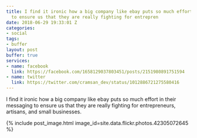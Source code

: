 ```yaml
---
title: I find it ironic how a big company like ebay puts so much effort in their messaging
  to ensure us that they are really fighting for entrepren
date: 2018-06-29 19:33:01 Z
categories:
- social
tags:
- buffer
layout: post
buffer: true
services:
- name: facebook
  link: https://facebook.com/1658129037803451/posts/2151980891751594
- name: twitter
  link: https://twitter.com/cramsan_dev/status/1012886721275580416
---
```


I find it ironic how a big company like ebay puts so much effort in their messaging to ensure us that they are really fighting for entrepreneurs, artisans, and small businesses.

{% include post_image.html image_id=site.data.flickr.photos.42305072645 %}
